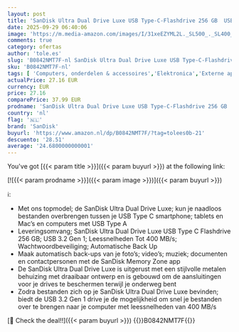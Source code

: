 ```yaml
---
layout: post
title: 'SanDisk Ultra Dual Drive Luxe USB Type-C-Flashdrive 256 GB  USB 3.2 Gen 1  Leessnelheden Tot 400 MB/s  Wachtwoordbeveiliging  Automatische Back-Up  Zilver'
date: 2025-09-29 06:40:06
image: 'https://m.media-amazon.com/images/I/31xeEZYML2L._SL500_._SL400_.jpg'
comments: true
category: ofertas
author: 'tole.es'
slug: 'B0842NMT7F-nl SanDisk Ultra Dual Drive Luxe USB Type-C-Flashdrive 256 GB...'
sku: 'B0842NMT7F-nl'
tags: [ 'Computers, onderdelen & accessoires','Elektronica','Externe apparaten & dataopslag','Gegevensopslag','USB-flashstations','sandisk','🇳🇱', ]
actualPrice: 27.16 EUR
currency: EUR
price: 27.16
comparePrice: 37.99 EUR
prodname: 'SanDisk Ultra Dual Drive Luxe USB Type-C-Flashdrive 256 GB  USB 3.2 Gen 1  Leessnelheden Tot 400 MB/s  Wachtwoordbeveiliging  Automatische Back-Up  Zilver'
country: 'nl'
flag: '🇳🇱'
brand: 'SanDisk'
buyurl: 'https://www.amazon.nl/dp/B0842NMT7F/?tag=tolees0b-21'
descuento: '28.51'
average: '24.6800000000001'
---
```


You've got [{{< param title >}}]({{< param buyurl >}}) at the following link:

[![{{< param prodname >}}]({{< param image >}})]({{< param buyurl >}})

ℹ️:

- Met ons topmodel; de SanDisk Ultra Dual Drive Luxe; kun je naadloos bestanden overbrengen tussen je USB Type C smartphone; tablets en Mac’s en computers met USB Type A
- Leveringsomvang; SanDisk Ultra Dual Drive Luxe USB Type C Flashdrive 256 GB; USB 3.2 Gen 1; Leessnelheden Tot 400 MB/s; Wachtwoordbeveiliging; Automatische Back Up
- Maak automatisch back-ups van je foto’s; video’s; muziek; documenten en contactpersonen met de SanDisk Memory Zone app
- De SanDisk Ultra Dual Drive Luxe is uitgerust met een stijlvolle metalen behuizing met draaibaar ontwerp en is gebouwd om de aansluitingen voor je drives te beschermen terwijl je onderweg bent
- Zodra bestanden zich op je SanDisk Ultra Dual Drive Luxe bevinden; biedt de USB 3.2 Gen 1 drive je de mogelijkheid om snel je bestanden over te brengen naar je computer met leessnelheden van 400 MB/s

[🛒 Check the deal!!]({{< param buyurl >}})
{{<world>}}B0842NMT7F{{</world>}}
